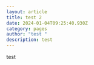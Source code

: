 ```yaml
---
layout: article
title: test 2
date: 2024-01-04T09:25:40.930Z
category: pages
author: "test "
description: test
---
```

test